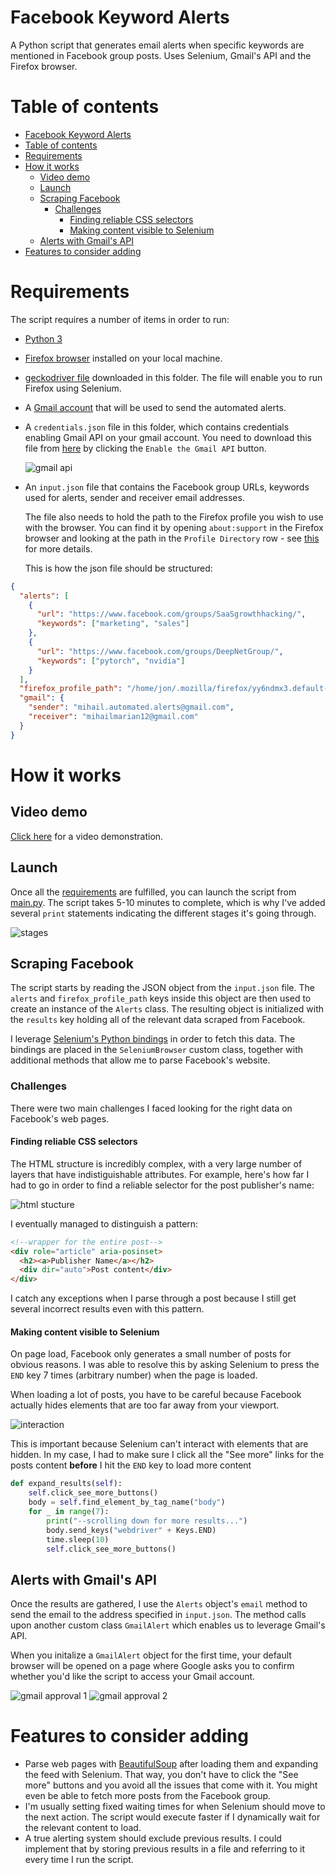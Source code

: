 # Facebook Keyword Alerts
A Python script that generates email alerts when specific keywords are mentioned in Facebook group posts. Uses Selenium, Gmail's API and the Firefox browser.

# Table of contents
- [Facebook Keyword Alerts](#facebook-keyword-alerts)
- [Table of contents](#table-of-contents)
- [Requirements](#requirements)
- [How it works](#how-it-works)
  - [Video demo](#video-demo)
  - [Launch](#launch)
  - [Scraping Facebook](#scraping-facebook)
    - [Challenges](#challenges)
      - [Finding reliable CSS selectors](#finding-reliable-css-selectors)
      - [Making content visible to Selenium](#making-content-visible-to-selenium)
  - [Alerts with Gmail's API](#alerts-with-gmails-api)
- [Features to consider adding](#features-to-consider-adding)

# Requirements

The script requires a number of items in order to run:

- [Python 3](https://docs.python.org/3/)
- [Firefox browser](https://www.mozilla.org/firefox/new/) installed on your local machine.
- [geckodriver file](https://github.com/mozilla/geckodriver/releases) downloaded in this folder. The file will enable you to run Firefox using Selenium.
- A [Gmail account](https://gmail.com/) that will be used to send the automated alerts.
- A `credentials.json` file in this folder, which contains credentials enabling Gmail API on your gmail account. You need to download this file from [here](https://developers.google.com/gmail/api/quickstart/python) by clicking the `Enable the Gmail API` button.
  
  ![gmail api](./demo/gmail_api.png)

- An `input.json` file that contains the Facebook group URLs, keywords used for alerts, sender and receiver email addresses.
  
  The file also needs to hold the path to the Firefox profile you wish to use with the browser. You can find it by opening `about:support` in the Firefox browser and looking at the path in the `Profile Directory` row - see [this](https://support.mozilla.org/en-US/kb/profiles-where-firefox-stores-user-data) for more details.

  This is how the json file should be structured:

```json
{
  "alerts": [
    {
      "url": "https://www.facebook.com/groups/SaaSgrowthhacking/",
      "keywords": ["marketing", "sales"]
    },
    {
      "url": "https://www.facebook.com/groups/DeepNetGroup/",
      "keywords": ["pytorch", "nvidia"]
    }
  ],
  "firefox_profile_path": "/home/jon/.mozilla/firefox/yy6ndmx3.default-release",
  "gmail": {
    "sender": "mihail.automated.alerts@gmail.com",
    "receiver": "mihailmarian12@gmail.com"
  }
}
```

# How it works

## Video demo

[Click here](https://youtu.be/_H-7zwYzkgw) for a video demonstration.

## Launch

Once all the [requirements](#requirements) are fulfilled, you can launch the script from [main.py](./main.py). The script takes 5-10 minutes to complete, which is why I've added several `print` statements indicating the different stages it's going through.

![stages](demo/stages.png)

## Scraping Facebook

The script starts by reading the JSON object from the `input.json` file. The `alerts` and `firefox_profile_path` keys inside this object are then used to create an instance of the `Alerts` class. The resulting object is initialized with the `results` key holding all of the relevant data scraped from Facebook.

I leverage [Selenium's Python bindings](https://pypi.org/project/selenium/) in order to fetch this data. The bindings are placed in the `SeleniumBrowser` custom class, together with additional methods that allow me to parse Facebook's website.

### Challenges

There were two main challenges I faced looking for the right data on Facebook's web pages.

#### Finding reliable CSS selectors

The HTML structure is incredibly complex, with a very large number of layers that have indistiguishable attributes. For example, here's how far I had to go in order to find a reliable selector for the post publisher's name:

![html stucture](./demo/html_structure.png)

I eventually managed to distinguish a pattern:

```html
<!--wrapper for the entire post-->
<div role="article" aria-posinset>
  <h2><a>Publisher Name</a></h2>
  <div dir="auto">Post content</div>
</div>
```

I catch any exceptions when I parse through a post because I still get several incorrect results even with this pattern.

#### Making content visible to Selenium

On page load, Facebook only generates a small number of posts for obvious reasons. I was able to resolve this by asking Selenium to press the `END` key 7 times (arbitrary number) when the page is loaded. 

When loading a lot of posts, you have to be careful because Facebook actually hides elements that are too far away from your viewport. 

![interaction](./demo/interaction.gif)

This is important because Selenium can't interact with elements that are hidden. In my case, I had to make sure I click all the "See more" links for the posts content **before** I hit the `END` key to load more content

```python
def expand_results(self):
    self.click_see_more_buttons()
    body = self.find_element_by_tag_name("body")
    for _ in range(7):
        print("--scrolling down for more results...")
        body.send_keys("webdriver" + Keys.END)
        time.sleep(10)
        self.click_see_more_buttons()
```

## Alerts with Gmail's API

Once the results are gathered, I use the `Alerts` object's `email` method to send the email to the address specified in `input.json`. The method calls upon another custom class `GmailAlert` which enables us to leverage Gmail's API.

When you initalize a `GmailAlert` object for the first time, your default browser will be opened on a page where Google asks you to confirm whether you'd like the script to access your Gmail account.

![gmail approval 1](./demo/gmail_approval.png)
![gmail approval 2](./demo/gmail_approval_2.png)

# Features to consider adding

- Parse web pages with [BeautifulSoup](https://www.crummy.com/software/BeautifulSoup/bs4/doc/) after loading them and expanding the feed with Selenium. That way, you don't have to click the "See more" buttons and you avoid all the issues that come with it. You might even be able to fetch more posts from the Facebook group.
- I'm usually setting fixed waiting times for when Selenium should move to the next action. The script would execute faster if I dynamically wait for the relevant content to load.
- A true alerting system should exclude previous results. I could implement that by storing previous results in a file and referring to it every time I run the script.